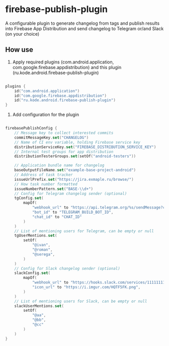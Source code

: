 # firebase-publish-plugin

A configurable plugin to generate changelog from tags and publish results into Firebase App Distribution 
and send changelog to Telegram or/and Slack (on your choice)

## How use
1. Apply required plugins (com.android.application, com.google.firebase.appdistribution) 
   and this plugin (ru.kode.android.firebase-publish-plugin)
```kotlin

plugins {
    id("com.android.application")
    id("com.google.firebase.appdistribution")
    id("ru.kode.android.firebase-publish-plugin")
}
```
1. Add configuration for the plugin
```kotlin

firebasePublishConfig {
    // Message key to collect interested commits
    commitMessageKey.set("CHANGELOG")
    // Name of CI env variable, holding Firebase service key
    distributionServiceKey.set("FIREBASE_DISTRIBUTION_SERVICE_KEY")
    // Internal test groups for app distribution
    distributionTesterGroups.set(setOf("android-testers"))

    // Application bundle name for changelog
    baseOutputFileName.set("example-base-project-android")
    // Address of task tracker
    issueUrlPrefix.set("https://jira.exmaple.ru/browse/")
    // How task number formatted
    issueNumberPattern.set("BASE-\\d+")
    // Config for Telegram changelog sender (optional)
    tgConfig.set(
        mapOf(
            "webhook_url" to "https://api.telegram.org/%s/sendMessage?chat_id=%s&text=%s&parse_mode=MarkdownV2",
            "bot_id" to "TELEGRAM_BUILD_BOT_ID",
            "chat_id" to "CHAT_ID"
        )
    )
    // List of mentioning users for Telegram, can be empty or null
    tgUserMentions.set(
        setOf(
            "@ivan",
            "@roman",
            "@serega",
        )
    )
    // Config for Slack changelog sender (optional)
    slackConfig.set(
        mapOf(
            "webhook_url" to "https://hooks.slack.com/services/111111111/AAAAAAA/DDDDDDD",
            "icon_url" to "https://i.imgur.com/HQTF5FK.png",
        )
    )
    // List of mentioning users for Slack, can be empty or null
    slackUserMentions.set(
        setOf(
            "@aa",
            "@bb",
            "@cc"
        )
    )
}
```
